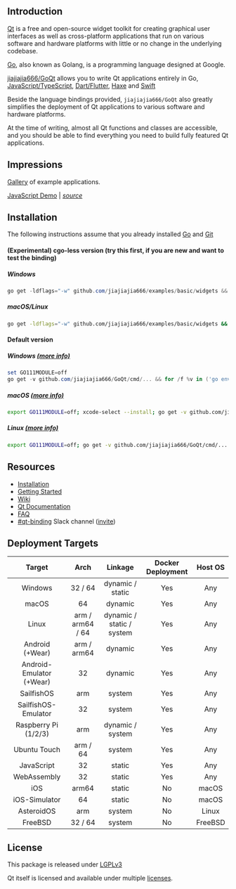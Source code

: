Introduction
------------

[Qt](https://en.wikipedia.org/wiki/Qt_(software)) is a free and open-source widget toolkit for creating graphical user interfaces as well as cross-platform applications that run on various software and hardware platforms with little or no change in the underlying codebase.

[Go](https://en.wikipedia.org/wiki/Go_(programming_language)), also known as Golang, is a programming language designed at Google.

[jiajiajia666/GoQt](https://github.com/jiajiajia666/GoQt) allows you to write Qt applications entirely in Go, [JavaScript/TypeScript](https://github.com/jiajiajia666/entry), [Dart/Flutter](https://github.com/jiajiajia666/flutter), [Haxe](https://github.com/jiajiajia666/haxe) and [Swift](https://github.com/jiajiajia666/swift)

Beside the language bindings provided, `jiajiajia666/GoQt` also greatly simplifies the deployment of Qt applications to various software and hardware platforms.

At the time of writing, almost all Qt functions and classes are accessible, and you should be able to find everything you need to build fully featured Qt applications.

Impressions
-----------

[Gallery](https://github.com/jiajiajia666/GoQt/wiki/Gallery) of example applications.

[JavaScript Demo](https://jiajiajia666.github.io/entry) | *[source](https://github.com/jiajiajia666/entry)*

Installation
------------

The following instructions assume that you already installed [Go](https://golang.org/dl/) and [Git](https://git-scm.com/downloads)

#### (Experimental) cgo-less version (try this first, if you are new and want to test the binding)

##### Windows

```powershell
go get -ldflags="-w" github.com/jiajiajia666/examples/basic/widgets && for /f %v in ('go env GOPATH') do %v\bin\widgets.exe
```

##### macOS/Linux

```bash
go get -ldflags="-w" github.com/jiajiajia666/examples/basic/widgets && $(go env GOPATH)/bin/widgets
```

#### Default version

##### Windows [(more info)](https://github.com/jiajiajia666/GoQt/wiki/Installation-on-Windows)

```powershell
set GO111MODULE=off
go get -v github.com/jiajiajia666/GoQt/cmd/... && for /f %v in ('go env GOPATH') do %v\bin\qtsetup test && %v\bin\qtsetup -test=false
```

##### macOS [(more info)](https://github.com/jiajiajia666/GoQt/wiki/Installation-on-macOS)

```bash
export GO111MODULE=off; xcode-select --install; go get -v github.com/jiajiajia666/GoQt/cmd/... && $(go env GOPATH)/bin/qtsetup test && $(go env GOPATH)/bin/qtsetup -test=false
```

##### Linux [(more info)](https://github.com/jiajiajia666/GoQt/wiki/Installation-on-Linux)

```bash
export GO111MODULE=off; go get -v github.com/jiajiajia666/GoQt/cmd/... && $(go env GOPATH)/bin/qtsetup test && $(go env GOPATH)/bin/qtsetup -test=false
```

Resources
---------

-	[Installation](https://github.com/jiajiajia666/GoQt/wiki/Installation)
-	[Getting Started](https://github.com/jiajiajia666/GoQt/wiki/Getting-Started)
-	[Wiki](https://github.com/jiajiajia666/GoQt/wiki)
-	[Qt Documentation](https://doc.qt.io/qt-5/classes.html)
-	[FAQ](https://github.com/jiajiajia666/GoQt/wiki/FAQ)
-	[#qt-binding](https://gophers.slack.com/messages/qt-binding/details) Slack channel ([invite](https://invite.slack.golangbridge.org)\)

Deployment Targets
------------------

| Target                   | Arch             | Linkage                   | Docker Deployment | Host OS |
|:------------------------:|:----------------:|:-------------------------:|:-----------------:|:-------:|
|         Windows          |     32 / 64      |     dynamic / static      |        Yes        |   Any   |
|          macOS           |        64        |          dynamic          |        Yes        |   Any   |
|          Linux           | arm / arm64 / 64 | dynamic / static / system |        Yes        |   Any   |
|     Android (+Wear)      |   arm / arm64    |          dynamic          |        Yes        |   Any   |
| Android-Emulator (+Wear) |        32        |          dynamic          |        Yes        |   Any   |
|        SailfishOS        |       arm        |          system           |        Yes        |   Any   |
|   SailfishOS-Emulator    |        32        |          system           |        Yes        |   Any   |
|   Raspberry Pi (1/2/3)   |       arm        |     dynamic / system      |        Yes        |   Any   |
|       Ubuntu Touch       |     arm / 64     |          system           |        Yes        |   Any   |
|        JavaScript        |        32        |          static           |        Yes        |   Any   |
|       WebAssembly        |        32        |          static           |        Yes        |   Any   |
|           iOS            |      arm64       |          static           |        No         |  macOS  |
|      iOS-Simulator       |        64        |          static           |        No         |  macOS  |
|        AsteroidOS        |       arm        |          system           |        No         |  Linux  |
|         FreeBSD          |     32 / 64      |          system           |        No         | FreeBSD |

License
-------

This package is released under [LGPLv3](https://opensource.org/licenses/LGPL-3.0)

Qt itself is licensed and available under multiple [licenses](https://www.qt.io/licensing).
